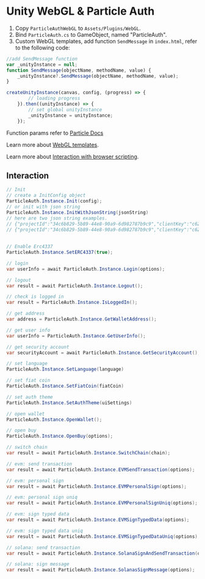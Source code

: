 # Unity WebGL & Particle Auth

1. Copy `ParticleAuthWebGL` to `Assets/Plugins/WebGL`.
2. Bind `ParticleAuth.cs` to GameObject, named "ParticleAuth".
3. Custom WebGL templates, add function `SendMessage` in `index.html`, refer to the following code:

```js
//add SendMessage function
var _unityInstance = null;
function SendMessage(objectName, methodName, value) {
    _unityInstance?.SendMessage(objectName, methodName, value);
}

createUnityInstance(canvas, config, (progress) => {
        // loading progress
    }).then((unityInstance) => {
        // set global unityInstance
        _unityInstance = unityInstance;
    });
```

Function params refer to [Particle Docs](https://developers.particle.network/api-reference/auth/desktop-sdks/web)

Learn more about [WebGL templates](https://docs.unity3d.com/2020.3/Documentation/Manual/webgl-templates.html).

Learn more about [Interaction with browser scripting](https://docs.unity3d.com/cn/2023.2/Manual/webgl-interactingwithbrowserscripting.html).

## Interaction

```C#
// Init
// create a InitConfig object
ParticleAuth.Instance.Init(config);
// or init with json string
ParticleAuth.Instance.InitWithJsonString(jsonString)
// here are two json string examples.
// {"projectId":"34c6b829-5b89-44e8-90a9-6d982787b9c9","clientKey":"c6Z44Ml4TQeNhctvwYgdSv6DBzfjf6t6CB0JDscR","appId":"64f36641-b68c-4b19-aa10-5c5304d0eab3","chainName":"Ethereum","chainId":1}
// {"projectId":"34c6b829-5b89-44e8-90a9-6d982787b9c9","clientKey":"c6Z44Ml4TQeNhctvwYgdSv6DBzfjf6t6CB0JDscR","appId":"64f36641-b68c-4b19-aa10-5c5304d0eab3","chainName":"Base","chainId":84532,"securityAccount":{"promptSettingWhenSign":0,"promptMasterPasswordSettingWhenLogin":0},"wallet":{"displayWalletEntry":false,"defaultWalletEntryPosition":{"X":0.0,"Y":0.0},"supportChains":[{"id":84532,"name":"Base"},{"id":80002,"name":"Polygon"}]}}
    
     
// Enable Erc4337
ParticleAuth.Instance.SetERC4337(true);

// login
var userInfo = await ParticleAuth.Instance.Login(options);

// logout
var result = await ParticleAuth.Instance.Logout();

// check is logged in
var result = ParticleAuth.Instance.IsLoggedIn();

// get address
var address = ParticleAuth.Instance.GetWalletAddress();

// get user info
var userInfo = ParticleAuth.Instance.GetUserInfo();

// get security account
var securityAccount = await ParticleAuth.Instance.GetSecurityAccount();

// set language
ParticleAuth.Instance.SetLanguage(language)

// set fiat coin
ParticleAuth.Instance.SetFiatCoin(fiatCoin)

// set auth theme
ParticleAuth.Instance.SetAuthTheme(uiSettings)

// open wallet
ParticleAuth.Instance.OpenWallet();

// open buy
ParticleAuth.Instance.OpenBuy(options);

// switch chain
var result = await ParticleAuth.Instance.SwitchChain(chain);

// evm: send transaction
var result = await ParticleAuth.Instance.EVMSendTransaction(options);

// evm: personal sign
var result = await ParticleAuth.Instance.EVMPersonalSign(options);

// evm: personal sign uniq
var result = await ParticleAuth.Instance.EVMPersonalSignUniq(options);

// evm: sign typed data
var result = await ParticleAuth.Instance.EVMSignTypedData(options);

// evm: sign typed data uniq
var result = await ParticleAuth.Instance.EVMSignTypedDataUniq(options);

// solana: send transaction
var result = await ParticleAuth.Instance.SolanaSignAndSendTransaction(options);

// solana: sign message
var result = await ParticleAuth.Instance.SolanasSignMessage(options);

```
